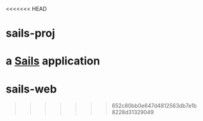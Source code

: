<<<<<<< HEAD
# sails-proj

a [Sails](http://sailsjs.org) application
=======
# sails-web
>>>>>>> 652c80bb0e647d4812563db7e1b8228d31329049
